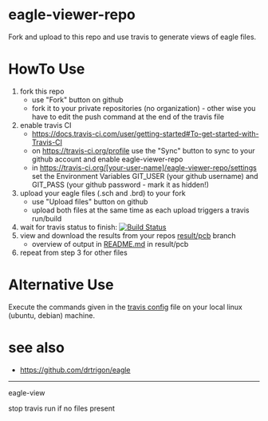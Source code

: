 # eagle-viewer-repo
Fork and upload to this repo and use travis to generate views of eagle files.

# HowTo Use
1. fork this repo
    * use "Fork" button on github
    * fork it to your private repositories (no organization) - other wise you have to edit the push command at the end of the travis file
2. enable travis CI
    * https://docs.travis-ci.com/user/getting-started#To-get-started-with-Travis-CI
    * on https://travis-ci.org/profile use the "Sync" button to sync to your github account and enable eagle-viewer-repo
    * in https://travis-ci.org/[your-user-name]/eagle-viewer-repo/settings set the Environment Variables GIT_USER (your github username) and GIT_PASS (your github password - mark it as hidden!)
3. upload your eagle files (.sch and .brd) to your fork
    * use "Upload files" button on github
    * upload both files at the same time as each upload triggers a travis run/build
4. wait for travis status to finish: [![Build Status](https://travis-ci.org/drtrigon/eagle-viewer-repo.svg?branch=master)](https://travis-ci.org/drtrigon/eagle-viewer-repo)
5. view and download the results from your repos [result/pcb](/../../tree/result/pcb) branch
    * overview of output in [README.md](/../../tree/result/pcb/README.md) in result/pcb
6. repeat from step 3 for other files

# Alternative Use
Execute the commands given in the [travis config](.travis.yml) file on your local linux (ubuntu, debian) machine.

# see also
* https://github.com/drtrigon/eagle

---

eagle-view

stop travis run if no files present
